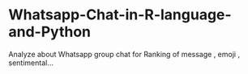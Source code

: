 # Whatsapp-Chat-in-R-language-and-Python
Analyze about Whatsapp group chat for Ranking of message , emoji , sentimental...
